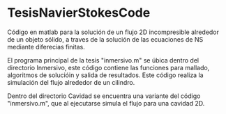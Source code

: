 # TesisNavierStokesCode
Código en matlab para la solución de un flujo 2D incompresible alrededor de un objeto sólido, a traves de la solución de las ecuaciones de NS mediante diferecias finitas.

El programa principal de la tesis "inmersivo.m" se úbica dentro del directorio Inmersivo, este código contiene las funciones para mallado, algoritmos de solucióin y salida de resultados. Este código realiza la simulación del flujo alrededor de un cilindro.

Dentro del directorio Cavidad se encuentra una variante del código "inmersivo.m", que al ejecutarse simula el flujo para una cavidad 2D.
